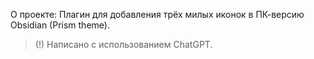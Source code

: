 О проекте:
Плагин для добавления трёх милых иконок в ПК-версию Obsidian (Prism theme).

>(!) Написано с использованием ChatGPT.
